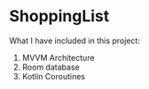 # ShoppingList

What I have included in this project:

1. MVVM Architecture
2. Room database
3. Kotlin Coroutines
